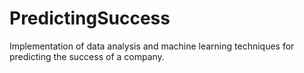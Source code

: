 # PredictingSuccess
Implementation of data analysis and machine learning techniques for predicting the success of a company.
